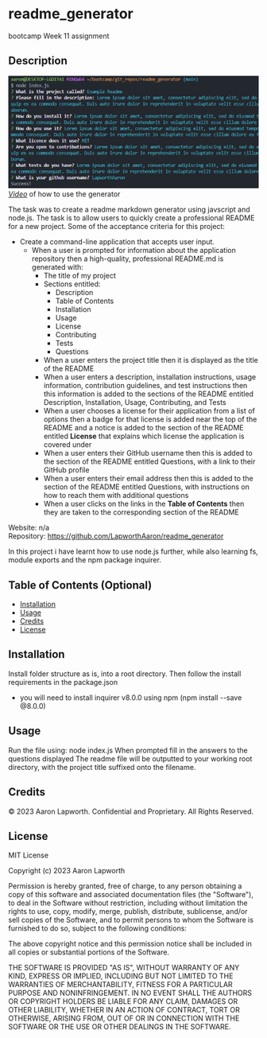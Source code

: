 # readme_generator
bootcamp Week 11 assignment

## Description
![Readme generator Screenshot](./assets/images/screenshot.png)
<br>
*[Video](https://drive.google.com/file/d/1UvETX3JgLTmOJdxkCsixvBAWy5tqGC89/view)* of how to use the generator
<br>

The task was to create a readme markdown generator using javscript and node.js. The task is to allow users to quickly create a professional README for a new project.
Some of the acceptance criteria for this project:

* Create a command-line application that accepts user input.
  * When a user is prompted for information about the application repository then a high-quality, professional README.md is generated with:
    * The title of my project 
    * Sections entitled:
      * Description 
      * Table of Contents 
      * Installation 
      * Usage 
      * License 
      * Contributing 
      * Tests 
      * Questions
    * When a user enters the project title then it is displayed as the title of the README
    * When a user enters a description, installation instructions, usage information, contribution guidelines, and test instructions then this information is added to the sections of the README entitled Description, Installation, Usage, Contributing, and Tests
    * When a user chooses a license for their application from a list of options then a badge for that license is added near the top of the README and a notice is added to the section of the README entitled **License** that explains which license the application is covered under
    * When a user enters their GitHub username then this is added to the section of the README entitled Questions, with a link to their GitHub profile
    * When a user enters their email address then this is added to the section of the README entitled Questions, with instructions on how to reach them with additional questions
    * When a user clicks on the links in the **Table of Contents** then they are taken to the corresponding section of the README

Website: n/a
<br>Repository: https://github.com/LapworthAaron/readme_generator

In this project i have learnt how to use node.js further, while also learning fs, module exports and the npm package inquirer.

## Table of Contents (Optional)

- [Installation](#installation)
- [Usage](#usage)
- [Credits](#credits)
- [License](#license)

## Installation

Install folder structure as is, into a root directory.
Then follow the install requirements in the package.json
* you will need to install inquirer v8.0.0 using npm (npm install --save @8.0.0)

## Usage

Run the file using: node index.js
When prompted fill in the answers to the questions displayed
The readme file will be outputted to your working root directory, with the project title suffixed onto the filename.

## Credits

© 2023 Aaron Lapworth. Confidential and Proprietary. All Rights Reserved.

## License

MIT License

Copyright (c) 2023 Aaron Lapworth

Permission is hereby granted, free of charge, to any person obtaining a copy
of this software and associated documentation files (the "Software"), to deal
in the Software without restriction, including without limitation the rights
to use, copy, modify, merge, publish, distribute, sublicense, and/or sell
copies of the Software, and to permit persons to whom the Software is
furnished to do so, subject to the following conditions:

The above copyright notice and this permission notice shall be included in all
copies or substantial portions of the Software.

THE SOFTWARE IS PROVIDED "AS IS", WITHOUT WARRANTY OF ANY KIND, EXPRESS OR
IMPLIED, INCLUDING BUT NOT LIMITED TO THE WARRANTIES OF MERCHANTABILITY,
FITNESS FOR A PARTICULAR PURPOSE AND NONINFRINGEMENT. IN NO EVENT SHALL THE
AUTHORS OR COPYRIGHT HOLDERS BE LIABLE FOR ANY CLAIM, DAMAGES OR OTHER
LIABILITY, WHETHER IN AN ACTION OF CONTRACT, TORT OR OTHERWISE, ARISING FROM,
OUT OF OR IN CONNECTION WITH THE SOFTWARE OR THE USE OR OTHER DEALINGS IN THE
SOFTWARE.